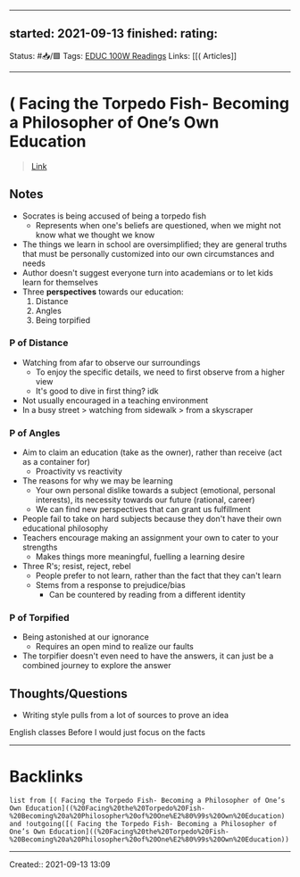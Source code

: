 
---
started: 2021-09-13 
finished: 
rating: 
---
Status: #📥/🟩 
Tags: [EDUC 100W Readings](EDUC%20100W%20Readings)
Links: [[( Articles]]
___
# ( Facing the Torpedo Fish- Becoming a Philosopher of One’s Own Education
> [Link](https://canvas.sfu.ca/courses/64952/files/folder/Readings?preview=16967690)
## Notes
- Socrates is being accused of being a torpedo fish
	- Represents when one's beliefs are questioned, when we might not know what we thought we know
- The things we learn in school are oversimplified; they are general truths that must be personally customized into our own circumstances and needs
- Author doesn't suggest everyone turn into academians or to let kids learn for themselves
- Three **perspectives** towards our education:
	1. Distance
	2. Angles
	3. Being torpified
### P of Distance
- Watching from afar to observe our surroundings
	- To enjoy the specific details, we need to first observe from a higher view
	- It's good to dive in first thing? idk
- Not usually encouraged in a teaching environment
- In a busy street > watching from sidewalk > from a skyscraper
### P of Angles
- Aim to claim an education (take as the owner), rather than receive (act as a container for)
	- Proactivity vs reactivity
- The reasons for why we may be learning
	- Your own personal dislike towards a subject (emotional, personal interests), its necessity towards our future (rational, career)
	- We can find new perspectives that can grant us fulfillment
- People fail to take on hard subjects because they don't have their own educational philosophy
- Teachers encourage making an assignment your own to cater to your strengths
	- Makes things more meaningful, fuelling a learning desire
- Three R's; resist, reject, rebel
	- People prefer to not learn, rather than the fact that they can't learn
	- Stems from a response to prejudice/bias
		- Can be countered by reading from a different identity
### P of Torpified
- Being astonished at our ignorance
	- Requires an open mind to realize our faults
- The torpifier doesn't even need to have the answers, it can just be a combined journey to explore the answer
## Thoughts/Questions
- Writing style pulls from a lot of sources to prove an idea

English classes
Before I would just focus on the facts
___
# Backlinks
```dataview
list from [( Facing the Torpedo Fish- Becoming a Philosopher of One’s Own Education]((%20Facing%20the%20Torpedo%20Fish-%20Becoming%20a%20Philosopher%20of%20One%E2%80%99s%20Own%20Education) and !outgoing([( Facing the Torpedo Fish- Becoming a Philosopher of One’s Own Education]((%20Facing%20the%20Torpedo%20Fish-%20Becoming%20a%20Philosopher%20of%20One%E2%80%99s%20Own%20Education))
```
___

Created:: 2021-09-13 13:09
